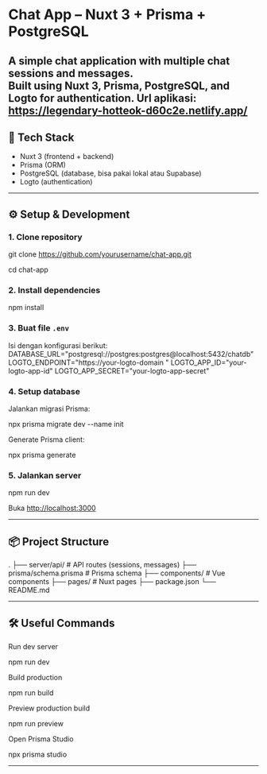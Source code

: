 # Chat App – Nuxt 3 + Prisma + PostgreSQL

A simple chat application with multiple chat sessions and messages.  
Built using **Nuxt 3**, **Prisma**, **PostgreSQL**, and **Logto** for authentication.
Url aplikasi: https://legendary-hotteok-d60c2e.netlify.app/
---

## 🚀 Tech Stack
- Nuxt 3 (frontend + backend)
- Prisma (ORM)
- PostgreSQL (database, bisa pakai lokal atau Supabase)
- Logto (authentication)

---

## ⚙️ Setup & Development

### 1. Clone repository
git clone https://github.com/yourusername/chat-app.git

cd chat-app


### 2. Install dependencies


npm install


### 3. Buat file `.env`
Isi dengan konfigurasi berikut:
DATABASE_URL="postgresql://postgres:postgres@localhost:5432/chatdb"
LOGTO_ENDPOINT="https://your-logto-domain
"
LOGTO_APP_ID="your-logto-app-id"
LOGTO_APP_SECRET="your-logto-app-secret"


### 4. Setup database
Jalankan migrasi Prisma:


npx prisma migrate dev --name init


Generate Prisma client:


npx prisma generate


### 5. Jalankan server


npm run dev

Buka [http://localhost:3000](http://localhost:3000)

---

## 📦 Project Structure


.
├── server/api/ # API routes (sessions, messages)
├── prisma/schema.prisma # Prisma schema
├── components/ # Vue components
├── pages/ # Nuxt pages
├── package.json
└── README.md


---

## 🛠️ Useful Commands

Run dev server

npm run dev

Build production

npm run build

Preview production build

npm run preview

Open Prisma Studio

npx prisma studio

---
